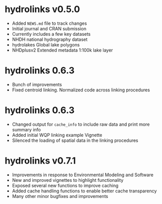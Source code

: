 # hydrolinks v0.5.0
* Added `NEWS.md` file to track changes
* Initial journal and CRAN submission
* Currently includes a few key datasets
* NHDH national hydrography dataset
* hydrolakes Global lake polygons
* NHDplusv2 Extended metadata 1:100k lake layer

# hydrolinks 0.6.3
* Bunch of improvements
* Fixed centroid linking. Normalized code across linking procedures

# hydrolinks 0.6.3
* Changed output for `cache_info` to include raw data and print more summary info
* Added initial WQP linking example Vignette
* Silenced the loading of spatial data in the linking procedures

# hydrolinks v0.7.1
* Improvements in response to Environmental Modeling and Software
* New and improved vignettes to highlight functionality
* Exposed several new functions to improve caching 
* Added cache handling functions to enable better cache transparency
* Many other minor bugfixes and improvements

